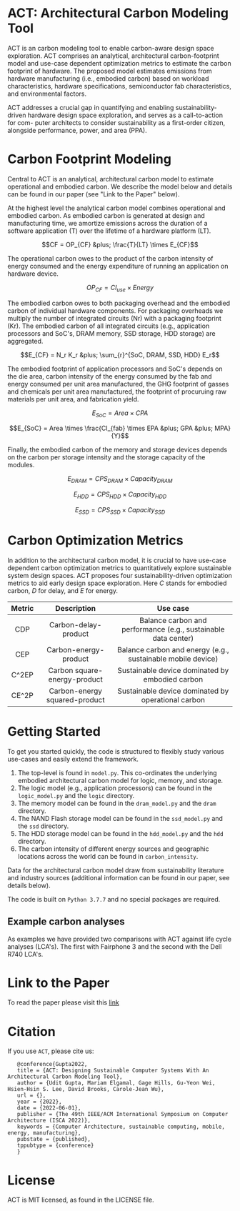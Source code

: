# ACT: Architectural Carbon Modeling Tool

ACT is an carbon modeling tool to enable carbon-aware design space exploration. ACT comprises an analytical, architectural carbon-footprint model
and use-case dependent optimization metrics to estimate the carbon footprint of hardware. The proposed model estimates emissions from hardware manufacturing (i.e., embodied carbon) based on workload characteristics, hardware specifications, semiconductor fab characteristics, and environmental factors.

ACT addresses a crucial gap in quantifying and enabling sustainability-driven hardware design space exploration, and serves as a call-to-action for com-
puter architects to consider sustainability as a first-order citizen, alongside performance, power, and area (PPA).

# Carbon Footprint Modeling
Central to ACT is an analytical, architectural carbon model to estimate operational and embodied carbon. We describe the model below and details can be found in our paper (see "Link to the Paper" below).

At the highest level the analytical carbon model combines operational and embodied carbon. As embodied carbon is generated at design and manufacturing time, we amortize emissions across the duration of a software application (T) over the lifetime of a hardware platform (LT).

$$CF = OP_{CF} &plus; \frac{T}{LT} \times E_{CF}$$

The operational carbon owes to the product of the carbon intensity of energy consumed and the energy expenditure of running an application on hardware device.

$$OP_{CF} = CI_{use} \times Energy$$

The embodied carbon owes to both packaging overhead and the embodied carbon of individual hardware components. For packaging overheads we multiply the number of integrated circuits (Nr) with a packaging footprint (Kr). The embodied carbon of all integrated circuits (e.g., application processors and SoC's, DRAM memory, SSD storage, HDD storage) are aggregated.

$$E_{CF} = N_r K_r &plus; \sum_{r}^{SoC, DRAM, SSD, HDD} E_r$$

The embodied footprint of application processors and SoC's depends on the die area, carbon intensity of the energy consumed by the fab and energy consumed per unit area manufactured, the GHG footprint of gasses and chemicals per unit area manufactured, the footprint of procuruing raw materials per unit area, and fabrication yield.

$$E_{SoC} = Area \times CPA$$


$$E_{SoC} = Area \times \frac{CI_{fab} \times EPA &plus; GPA &plus; MPA}{Y}$$

Finally, the embodied carbon of the memory and storage devices depends on the carbon per storage intensity and the storage capacity of the modules.


$$E_{DRAM} = CPS_{DRAM} \times Capacity_{DRAM}$$


$$E_{HDD} = CPS_{HDD} \times Capacity_{HDD}$$


$$E_{SSD} = CPS_{SSD} \times Capacity_{SSD}$$

# Carbon Optimization Metrics
In addition to the architectural carbon model, it is crucial to have use-case dependent carbon optimization metrics to quantitatively explore sustainable system design spaces. ACT proposes four sustainability-driven optimization metrics to aid early design space exploration. Here _C_ stands for embodied carbon, _D_ for delay, and _E_ for energy.

| Metric        | Description   | Use case |
| :-------------: |:-------------:| :-----:|
| CDP      | Carbon-delay-product | Balance carbon and performance (e.g., sustainable data center) |
| CEP      | Carbon-energy-product | Balance carbon and energy (e.g., sustainable mobile device) |
| C^2EP      | Carbon square-energy-product | Sustainable device dominated by embodied carbon |
| CE^2P      | Carbon-energy squared-product | Sustainable device dominated by operational carbon |


# Getting Started
To get you started quickly, the code is structured to flexibly study various use-cases and easily extend the framework.

1. The top-level is found in ```model.py```. This co-ordinates the underlying embodied architectural carbon model for logic, memory, and storage.
2. The logic model (e.g., application processors) can be found in the ```logic_model.py``` and the ```logic``` directory.
3. The memory model can be found in the ```dram_model.py``` and the ```dram``` directory.
4. The NAND Flash storage model can be found in the ```ssd_model.py``` and the ```ssd``` directory.
5. The HDD storage model can be found in the ```hdd_model.py``` and the ```hdd``` directory.
6. The carbon intensity of different energy sources and geographic locations across the world can be found in ```carbon_intensity```.

Data for the architectural carbon model draw from sustainability literature and industry sources (additional information can be found in our paper, see details below).

The code is built on ```Python 3.7.7``` and no special packages are required.

## Example carbon analyses
As examples we have provided two comparisons with ACT against life cycle analyses (LCA's). The first with Fairphone 3 and the second with the Dell R740 LCA's.

# Link to the Paper
To read the paper please visit this [link](https://github.com/fairinternal/ACT)


# Citation
If you use `ACT`, please cite us:

```
   @conference{Gupta2022,
   title = {ACT: Designing Sustainable Computer Systems With An Architectural Carbon Modeling Tool},
   author = {Udit Gupta, Mariam Elgamal, Gage Hills, Gu-Yeon Wei, Hsien-Hsin S. Lee, David Brooks, Carole-Jean Wu},
   url = {},
   year = {2022},
   date = {2022-06-01},
   publisher = {The 49th IEEE/ACM International Symposium on Computer Architecture (ISCA 2022)},
   keywords = {Computer Architecture, sustainable computing, mobile, energy, manufacturing},
   pubstate = {published},
   tppubtype = {conference}
   }
```

# License
ACT is MIT licensed, as found in the LICENSE file.
